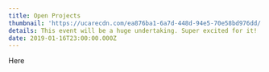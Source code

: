 ```yaml
---
title: Open Projects
thumbnail: 'https://ucarecdn.com/ea876ba1-6a7d-448d-94e5-70e58bd976dd/'
details: This event will be a huge undertaking. Super excited for it!
date: 2019-01-16T23:00:00.000Z
---
```

Here
